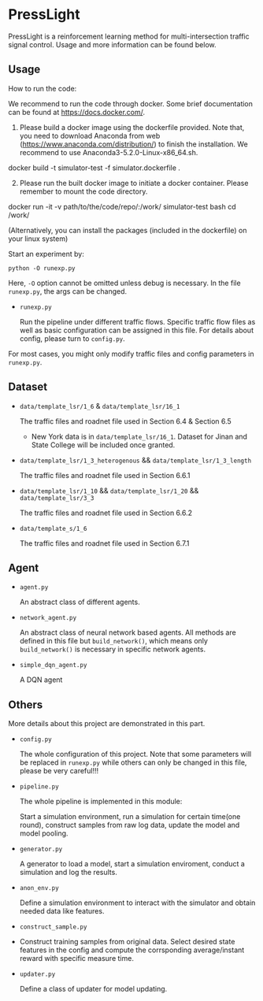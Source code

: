 # PressLight

PressLight is a reinforcement learning method for multi-intersection traffic signal control. Usage and more information can be found below.

## Usage

How to run the code:

We recommend to run the code through docker. Some brief documentation can be found at https://docs.docker.com/.

1. Please build a docker image using the dockerfile provided. Note that, you need to download Anaconda from web (https://www.anaconda.com/distribution/) to finish the installation. We recommend to use Anaconda3-5.2.0-Linux-x86_64.sh.

docker build -t simulator-test -f simulator.dockerfile .

2. Please run the built docker image to initiate a docker container. Please remember to mount the code directory.

docker run -it -v path/to/the/code/repo/:/work/ simulator-test bash
cd /work/

(Alternatively, you can install the packages (included in the dockerfile) on your linux system)

Start an experiment by:

``python -O runexp.py``

Here, ``-O`` option cannot be omitted unless debug is necessary. In the file ``runexp.py``, the args can be changed. 

* ``runexp.py``

  Run the pipeline under different traffic flows. Specific traffic flow files as well as basic configuration can be assigned in this file. For details about config, please turn to ``config.py``. 


For most cases, you might only modify traffic files and config parameters in ``runexp.py``.
  
## Dataset



* ``data/template_lsr/1_6`` & ``data/template_lsr/16_1``

  The traffic files and roadnet file used in Section 6.4 & Section 6.5
  
  * New York data is in ``data/template_lsr/16_1``. Dataset for Jinan and State College will be included once granted.
  
  
* ``data/template_lsr/1_3_heterogenous`` && ``data/template_lsr/1_3_length``

  The traffic files and roadnet file used in Section 6.6.1
  
  
* ``data/template_lsr/1_10`` && ``data/template_lsr/1_20`` && ``data/template_lsr/3_3``

  The traffic files and roadnet file used in Section 6.6.2
  
* ``data/template_s/1_6``

  The traffic files and roadnet file used in Section 6.7.1
  

## Agent

* ``agent.py``

  An abstract class of different agents.


* ``network_agent.py``

  An abstract class of neural network based agents.  All methods are defined in this file but ``build_network()``, which means only ``build_network()`` is necessary in specific network agents.


* ``simple_dqn_agent.py``

  A DQN agent

## Others

More details about this project are demonstrated in this part.

* ``config.py`` 

  The whole configuration of this project. Note that some parameters will be replaced in ``runexp.py`` while others can only be changed in this file, please be very careful!!!

* ``pipeline.py``

  The whole pipeline is implemented in this module:

  Start a simulation environment, run a simulation for certain time(one round), construct samples from raw log data, update the model and model pooling.

* ``generator.py``

  A generator to load a model, start a simulation enviroment, conduct a simulation and log the results.

* ``anon_env.py``

  Define a simulation environment to interact with the simulator and obtain needed data like features.

* ``construct_sample.py``

* Construct training samples from original data. Select desired state features in the config and compute the corrsponding average/instant reward with specific measure time.

* ``updater.py``

  Define a class of updater for model updating.
  
